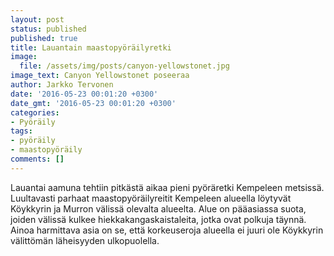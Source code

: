 ```yaml
---
layout: post
status: published
published: true
title: Lauantain maastopyöräilyretki
image:
  file: /assets/img/posts/canyon-yellowstonet.jpg
image_text: Canyon Yellowstonet poseeraa
author: Jarkko Tervonen
date: '2016-05-23 00:01:20 +0300'
date_gmt: '2016-05-23 00:01:20 +0300'
categories:
- Pyöräily
tags:
- pyöräily
- maastopyöräily
comments: []
---
```

Lauantai aamuna tehtiin pitkästä aikaa pieni pyöräretki Kempeleen metsissä. Luultavasti parhaat maastopyöräilyreitit Kempeleen alueella löytyvät Köykkyrin ja Murron välissä olevalta alueelta. Alue on pääasiassa suota, joiden välissä kulkee hiekkakangaskaistaleita, jotka ovat polkuja täynnä. Ainoa harmittava asia on se, että korkeuseroja alueella ei juuri ole Köykkyrin välittömän läheisyyden ulkopuolella.

